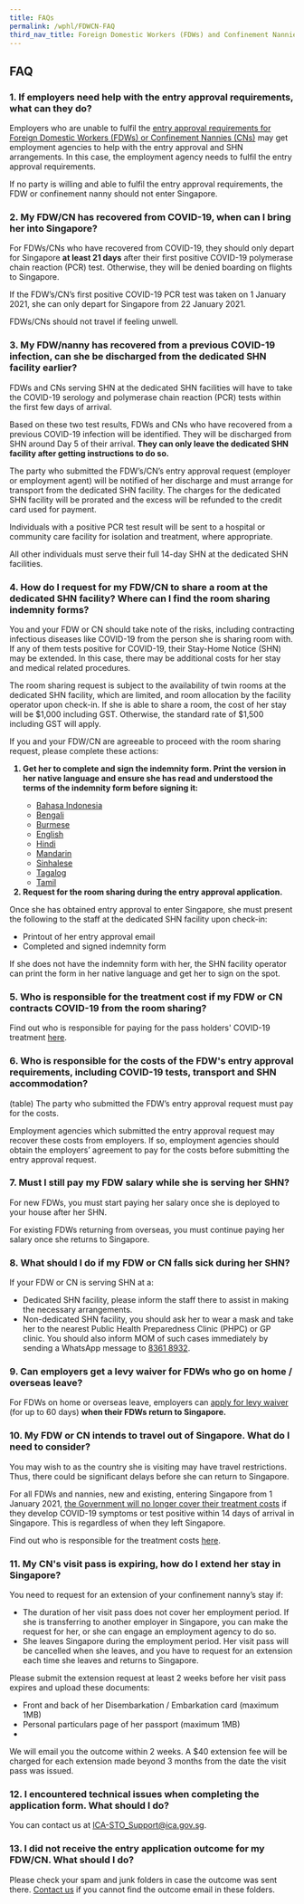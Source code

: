 ```yaml
---
title: FAQs
permalink: /wphl/FDWCN-FAQ
third_nav_title: Foreign Domestic Workers (FDWs) and Confinement Nannies (CNs)
---
```


## FAQ

### 1. If employers need help with the entry approval requirements, what can they do?

Employers who are unable to fulfil the [entry approval requirements for Foreign Domestic Workers (FDWs) or Confinement Nannies (CNs)](/wphl/fdwcn-additional-responsibilities) may get employment agencies to help with the entry approval and SHN arrangements. In this case, the employment agency needs to fulfil the entry approval requirements.

If no party is willing and able to fulfil the entry approval requirements, the FDW or confinement nanny should not enter Singapore.

### 2. My FDW/CN has recovered from COVID-19, when can I bring her into Singapore?
For FDWs/CNs who have recovered from COVID-19, they should only depart for Singapore **at least 21 days** after their first positive COVID-19 polymerase chain reaction (PCR) test. Otherwise, they will be denied boarding on flights to Singapore.

If the FDW’s/CN’s first positive COVID-19 PCR test was taken on 1 January 2021, she can only depart for Singapore from 22 January 2021.

FDWs/CNs should not travel if feeling unwell. 

### 3. My FDW/nanny has recovered from a previous COVID-19 infection, can she be discharged from the dedicated SHN facility earlier?
FDWs and CNs serving SHN at the dedicated SHN facilities will have to take the COVID-19 serology and polymerase chain reaction (PCR) tests within the first few days of arrival.

Based on these two test results, FDWs and CNs who have recovered from a previous COVID-19 infection will be identified. They will be discharged from SHN around Day 5 of their arrival. **They can only leave the dedicated SHN facility after getting instructions to do so.** 

The party who submitted the FDW’s/CN’s entry approval request (employer or employment agent) will be notified of her discharge and must arrange for transport from the dedicated SHN facility. The charges for the dedicated SHN facility will be prorated and the excess will be refunded to the credit card used for payment. 

Individuals with a positive PCR test result will be sent to a hospital or community care facility for isolation and treatment, where appropriate. 

All other individuals must serve their full 14-day SHN at the dedicated SHN facilities. 

### 4. How do I request for my FDW/CN to share a room at the dedicated SHN facility? Where can I find the room sharing indemnity forms?

You and your FDW or CN should take note of the risks, including contracting infectious diseases like COVID-19 from the person she is sharing room with. If any of them tests positive for COVID-19, their Stay-Home Notice (SHN) may be extended. In this case, there may be additional costs for her stay and medical related procedures.

The room sharing request is subject to the availability of twin rooms at the dedicated SHN facility, which are limited, and room allocation by the facility operator upon check-in. If she is able to share a room, the cost of her stay will be $1,000 including GST. Otherwise, the standard rate of $1,500 including GST will apply.

If you and your FDW/CN are agreeable to proceed with the room sharing request, please complete these actions:

<ol>
<b><li>Get her to complete and sign the indemnity form. Print the version in her native language and ensure she has read and understood the terms of the indemnity form before signing it:</li></b>
<ul>
<li><a href="https://www.mom.gov.sg/-/media/mom/documents/covid-19/letter-of-declaration-and-indemnity-for-shn-room-sharing-bahasa-indonesia.pdf?la=en&hash=63C8D9B962DE71330F0A7B6046CDD8B8" target="_blank">Bahasa Indonesia</a></li>
<li><a href="https://www.mom.gov.sg/-/media/mom/documents/covid-19/letter-of-declaration-and-indemnity-for-shn-room-sharing-bengali.pdf?la=en&hash=8236BA141ED09911A1D4F1C521A8F09C" target="_blank">Bengali</a></li>
   <li><a href="https://www.mom.gov.sg/-/media/mom/documents/covid-19/letter-of-declaration-and-indemnity-for-shn-room-sharing-burmese.pdf?la=en&hash=6F9147F73011443D33BD7EFBB1AEC886" target="_blank">Burmese</a></li>
   <li><a href="https://www.mom.gov.sg/-/media/mom/documents/covid-19/letter-of-declaration-and-indemnity-for-shn-room-sharing-english.pdf?la=en&hash=E3128662C08792D9477A6E90DEE1CE09" target="_blank">English</a></li>
   <li><a href="https://www.mom.gov.sg/-/media/mom/documents/covid-19/letter-of-declaration-and-indemnity-for-shn-room-sharing-hindi.pdf?la=en&hash=DB23F7F02E88206A9E3F64BE8F962B89" target="_blank">Hindi</a></li>
   <li><a href="https://www.mom.gov.sg/-/media/mom/documents/covid-19/letter-of-declaration-and-indemnity-for-shn-room-sharing-mandarin.pdf?la=en&hash=F064A8698C4BDBEC21FD7D705695FC53" target="_blank">Mandarin</a></li>
   <li><a href="https://www.mom.gov.sg/-/media/mom/documents/covid-19/letter-of-declaration-and-indemnity-for-shn-room-sharing-sinhalese.pdf?la=en&hash=6E3C0210CDB1B58A85D113B33BDDF09F">Sinhalese</a></li>
   <li><a href="https://www.mom.gov.sg/-/media/mom/documents/covid-19/letter-of-declaration-and-indemnity-for-shn-room-sharing-tagalog.pdf?la=en&hash=613D73D0057EF096FE5C37C15E5029A6" target="_blank">Tagalog</a></li>
   <li><a href="https://www.mom.gov.sg/-/media/mom/documents/covid-19/letter-of-declaration-and-indemnity-for-shn-room-sharing-tamil.pdf?la=en&hash=266F452708B6E03AF24114C1D9C67434" target="_blank">Tamil</a></li>
</ul>
<b><li>Request for the room sharing during the entry approval application.</li></b>
</ol>

Once she has obtained entry approval to enter Singapore, she must present the following to the staff at the dedicated SHN facility upon check-in:
- Printout of her entry approval email
-	Completed and signed indemnity form

If she does not have the indemnity form with her, the SHN facility operator can print the form in her native language and get her to sign on the spot. 

### 5. Who is responsible for the treatment cost if my FDW or CN contracts COVID-19 from the room sharing?

Find out who is responsible for paying for the pass holders' COVID-19 treatment [here](https://www.mom.gov.sg/covid-19/frequently-asked-questions/eligible-claims-and-medical-benefits#who-is-responsible-for-paying-for-the-pass-holders-covid-19-treatment).

### 6. Who is responsible for the costs of the FDW's entry approval requirements, including COVID-19 tests, transport and SHN accommodation?

(table)
The party who submitted the FDW’s entry approval request must pay for the costs.
  
Employment agencies which submitted the entry approval request may recover these costs from employers. If so, employment agencies should obtain the employers’ agreement to pay for the costs before submitting the entry approval request.

### 7. Must I still pay my FDW salary while she is serving her SHN?

For new FDWs, you must start paying her salary once she is deployed to your house after her SHN.

For existing FDWs returning from overseas, you must continue paying her salary once she returns to Singapore.

### 8. What should I do if my FDW or CN falls sick during her SHN?

If your FDW or CN is serving SHN at a:
- Dedicated SHN facility, please inform the staff there to assist in making the necessary arrangements.
-	Non-dedicated SHN facility, you should ask her to wear a mask and take her to the nearest Public Health Preparedness Clinic (PHPC) or GP clinic. You should also inform MOM of such cases immediately by sending a WhatsApp message to <u>8361 8932</u>.

### 9. Can employers get a levy waiver for FDWs who go on home / overseas leave?
For FDWs on home or overseas leave, employers can [apply for levy waiver](https://www.cpf.gov.sg/eSvc/Web/Employer/MyRequestEmployer) (for up to 60 days) **when their FDWs return to Singapore.**

### 10. My FDW or CN intends to travel out of Singapore. What do I need to consider?
You may wish to as the country she is visiting may have travel restrictions. Thus, there could be significant delays before she can return to Singapore.

For all FDWs and nannies, new and existing, entering Singapore from 1 January 2021, [the Government will no longer cover their treatment costs](https://www.moh.gov.sg/news-highlights/details/updates-to-stay-home-notice-and-charging-policy-for-travellers) if they develop COVID-19 symptoms or test positive within 14 days of arrival in Singapore. This is regardless of when they left Singapore.

Find out who is responsible for the treatment costs [here](https://www.mom.gov.sg/covid-19/frequently-asked-questions/eligible-claims-and-medical-benefits#who-is-responsible-for-paying-for-the-pass-holders-covid-19-treatment).

### 11. My CN's visit pass is expiring, how do I extend her stay in Singapore?
You need to request for an extension of your confinement nanny’s stay if:
- The duration of her visit pass does not cover her employment period. If she is transferring to another employer in Singapore, you can make the request for her, or she can engage an employment agency to do so.
- She leaves Singapore during the employment period. Her visit pass will be cancelled when she leaves, and you have to request for an extension each time she leaves and returns to Singapore.

Please submit the extension request at least 2 weeks before her visit pass expires and upload these documents:
- Front and back of her Disembarkation / Embarkation card (maximum 1MB)
- Personal particulars page of her passport (maximum 1MB)
- 
We will email you the outcome within 2 weeks. A $40 extension fee will be charged for each extension made beyond 3 months from the date the visit pass was issued.

### 12. I encountered technical issues when completing the application form. What should I do? 

You can contact us at ICA-STO_Support@ica.gov.sg.

### 13. I did not receive the entry application outcome for my FDW/CN. What should I do? 

Please check your spam and junk folders in case the outcome was sent there. [Contact us](https://service2.mom.gov.sg/efeedback/Forms/efeedback.aspx) if you cannot find the outcome email in these folders. 


